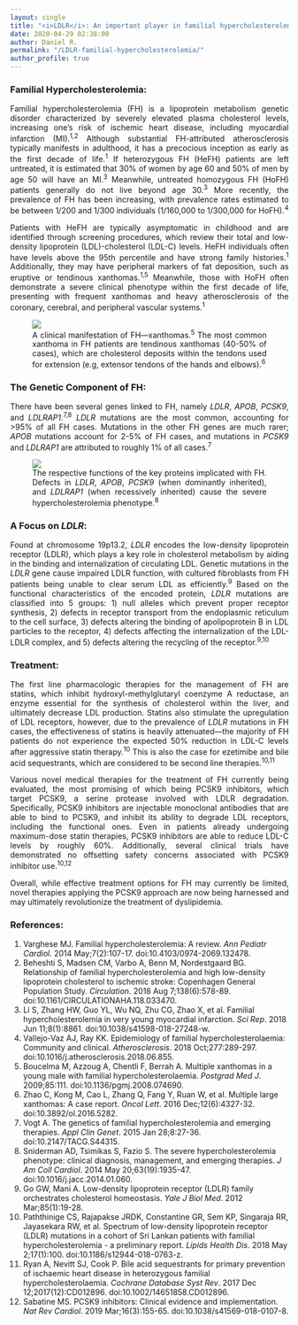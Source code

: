 ```yaml
---
layout: single
title: "<i>LDLR</i>: An important player in familial hypercholesterolemia"
date: 2020-04-29 02:38:00
author: Daniel R.
permalink: "/LDLR-familial-hypercholesterolemia/"
author_profile: true
---
```

### Familial Hypercholesterolemia:

<div style="text-align: justify"><p> Familial hypercholesterolemia (FH) is a lipoprotein metabolism genetic disorder characterized by severely elevated plasma cholesterol levels, increasing one’s risk of ischemic heart disease, including myocardial infarction (MI).<sup>1,2</sup> Although substantial FH-attributed atherosclerosis typically manifests in adulthood, it has a precocious inception as early as the first decade of life.<sup>1</sup> If heterozygous FH (HeFH) patients are left untreated, it is estimated that 30% of women by age 60 and 50% of men by age 50 will have an MI.<sup>3</sup> Meanwhile, untreated homozygous FH (HoFH) patients generally do not live beyond age 30.<sup>3</sup> More recently, the prevalence of FH has been increasing, with prevalence rates estimated to be between 1/200 and 1/300 individuals (1/160,000 to 1/300,000 for HoFH).<sup>4</sup></p>

<p>Patients with HeFH are typically asymptomatic in childhood and are identified through screening procedures, which review their total and low-density lipoprotein (LDL)-cholesterol (LDL-C) levels. HeFH individuals often have levels above the 95th percentile and have strong family histories.<sup>1</sup> Additionally, they may have peripheral markers of fat deposition, such as eruptive or tendinous xanthomas.<sup>1,5</sup> Meanwhile, those with HoFH often demonstrate a severe clinical phenotype within the first decade of life, presenting with frequent xanthomas and heavy atherosclerosis of the coronary, cerebral, and peripheral vascular systems.<sup>1</sup></p>

<figure>
  <img src="https://pmj.bmj.com/content/postgradmedj/85/1000/111/F1.large.jpg">
    <figcaption> A clinical manifestation of FH—xanthomas.<sup>5</sup> The most common xanthoma in FH patients are tendinous xanthomas (40-50% of cases), which are cholesterol deposits within the tendons used for extension (e.g, extensor tendons of the hands and elbows).<sup>6</sup></figcaption>
</figure>
</div>

### The Genetic Component of FH:

<div style="text-align: justify"><p>There have been several genes linked to FH, namely <i>LDLR</i>, <i>APOB</i>, <i>PCSK9</i>, and <i>LDLRAP1</i>.<sup>7,8</sup> <i>LDLR</i> mutations are the most common, accounting for >95% of all FH cases. Mutations in the other FH genes are much rarer; <i>APOB</i> mutations account for 2-5% of FH cases, and mutations in <i>PCSK9</i> and <i>LDLRAP1</i> are attributed to roughly 1% of all cases.<sup>7</sup></p>

<figure>
  <img src="https://ars.els-cdn.com/content/image/1-s2.0-S0735109714012911-gr2.jpg">
    <figcaption>The respective functions of the key proteins implicated with FH. Defects in <i>LDLR</i>, <i>APOB</i>, <i>PCSK9</i> (when dominantly inherited), and <i>LDLRAP1</i> (when recessively inherited) cause the severe hypercholesterolemia phenotype.<sup>8</sup></figcaption>
</figure>
</div>

### A Focus on <i>LDLR</i>:

<div style="text-align: justify"><p>Found at chromosome 19p13.2, <i>LDLR</i> encodes the low-density lipoprotein receptor (LDLR), which plays a key role in cholesterol metabolism by aiding in the binding and internalization of circulating LDL. Genetic mutations in the <i>LDLR</i> gene cause impaired LDLR function, with cultured fibroblasts from FH patients being unable to clear serum LDL as efficiently.<sup>9</sup> Based on the functional characteristics of the encoded protein, <i>LDLR</i> mutations are classified into 5 groups: 1) null alleles which prevent proper receptor synthesis, 2) defects in receptor transport from the endoplasmic reticulum to the cell surface, 3) defects altering the binding of apolipoprotein B in LDL particles to the receptor, 4) defects affecting the internalization of the LDL-LDLR complex, and 5) defects altering the recycling of the receptor.<sup>9,10</sup></p></div>

### Treatment:

<div style="text-align: justify"><p>The first line pharmacologic therapies for the management of FH are statins, which inhibit hydroxyl-methylglutaryl coenzyme A reductase, an enzyme essential for the synthesis of cholesterol within the liver, and ultimately decrease LDL production. Statins also stimulate the upregulation of LDL receptors, however, due to the prevalence of <i>LDLR</i> mutations in FH cases, the effectiveness of statins is heavily attenuated—the majority of FH patients do not experience the expected 50% reduction in LDL-C levels after aggressive statin therapy.<sup>10</sup> This is also the case for ezetimibe and bile acid sequestrants, which are considered to be second line therapies.<sup>10,11</sup></p>

<p>Various novel medical therapies for the treatment of FH currently being evaluated, the most promising of which being PCSK9 inhibitors, which target PCSK9, a serine protease involved with LDLR degradation. Specifically, PCSK9 inhibitors are injectable monoclonal antibodies that are able to bind to PCSK9, and inhibit its ability to degrade LDL receptors, including the functional ones. Even in patients already undergoing maximum-dose statin therapies, PCSK9 inhibitors are able to reduce LDL-C levels by roughly 60%. Additionally, several clinical trials have demonstrated no offsetting safety concerns associated with PCSK9 inhibitor use.<sup>10,12</sup></p>

<p>Overall, while effective treatment options for FH may currently be limited, novel therapies applying the PCSK9 approach are now being harnessed and may ultimately revolutionize the treatment of dyslipidemia.</p>

</div>

### References:

1. Varghese MJ. Familial hypercholesterolemia: A review. _Ann Pediatr Cardiol_. 2014 May;7(2):107-17. doi:10.4103/0974-2069.132478.
2. Beheshti S, Madsen CM, Varbo A, Benn M, Nordestgaard BG. Relationship of familial hypercholesterolemia and high low-density lipoprotein cholesterol to ischemic stroke: Copenhagen General Population Study. _Circulation_. 2018 Aug 7;138(6):578-89. doi:10.1161/CIRCULATIONAHA.118.033470.
3. Li S, Zhang HW, Guo YL, Wu NQ, Zhu CG, Zhao X, et al. Familial hypercholesterolemia in very young myocardial infarction. _Sci Rep_. 2018 Jun 11;8(1):8861. doi:10.1038/s41598-018-27248-w.
4. Vallejo-Vaz AJ, Ray KK. Epidemiology of familial hypercholesterolaemia: Community and clinical. _Atherosclerosis_. 2018 Oct;277:289-297. doi:10.1016/j.atherosclerosis.2018.06.855.
5. Boucelma M, Azzoug A, Chentli F, Berrah A. Multiple xanthomas in a young male with familial hypercholesterolaemia. _Postgrad Med J_. 2009;85:111. doi:10.1136/pgmj.2008.074690.
6. Zhao C, Kong M, Cao L, Zhang Q, Fang Y, Ruan W, et al. Multiple large xanthomas: A case report. _Oncol Lett_. 2016 Dec;12(6):4327-32. doi:10.3892/ol.2016.5282.
7. Vogt A. The genetics of familial hypercholesterolemia and emerging therapies. _Appl Clin Genet_. 2015 Jan 28;8:27-36. doi:10.2147/TACG.S44315.
8. Sniderman AD, Tsimikas S, Fazio S. The severe hypercholesterolemia phenotype: clinical diagnosis, management, and emerging therapies. _J Am Coll Cardiol_. 2014 May 20;63(19):1935-47. doi:10.1016/j.jacc.2014.01.060.
9. Go GW, Mani A. Low-density lipoprotein receptor (LDLR) family orchestrates cholesterol homeostasis. _Yale J Biol Med_. 2012 Mar;85(1):19-28.
10. Paththinige CS, Rajapakse JRDK, Constantine GR, Sem KP, Singaraja RR, Jayasekara RW, et al. Spectrum of low-density lipoprotein receptor (LDLR) mutations in a cohort of Sri Lankan patients with familial hypercholesterolemia - a preliminary report. _Lipids Health Dis_. 2018 May 2;17(1):100. doi:10.1186/s12944-018-0763-z.
11. Ryan A, Nevitt SJ, Cook P. Bile acid sequestrants for primary prevention of ischaemic heart disease in heterozygous familial hypercholesterolaemia. _Cochrane Database Syst Rev_. 2017 Dec 12;2017(12):CD012896. doi:10.1002/14651858.CD012896.
12. Sabatine MS. PCSK9 inhibitors: Clinical evidence and implementation. _Nat Rev Cardiol_. 2019 Mar;16(3):155-65. doi:10.1038/s41569-018-0107-8.
